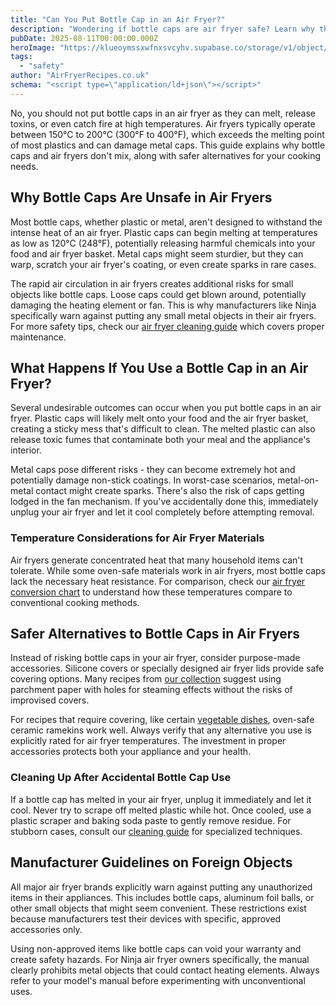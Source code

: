 ```yaml
---
title: "Can You Put Bottle Cap in an Air Fryer?"
description: "Wondering if bottle caps are air fryer safe? Learn why they're risky, potential hazards, and safer alternatives for air frying at home."
pubDate: 2025-08-11T00:00:00.000Z
heroImage: "https://klueoymssxwfnxsvcyhv.supabase.co/storage/v1/object/public/md/can-you-put-bottle-cap-in-an-air-fryer-c4e63036.png"
tags:
  - "safety"
author: "AirFryerRecipes.co.uk"
schema: "<script type=\"application/ld+json\"></script>"
---
```


<p>No, you should not put bottle caps in an air fryer as they can melt, release toxins, or even catch fire at high temperatures. Air fryers typically operate between 150°C to 200°C (300°F to 400°F), which exceeds the melting point of most plastics and can damage metal caps. This guide explains why bottle caps and air fryers don't mix, along with safer alternatives for your cooking needs.</p>

<h2>Why Bottle Caps Are Unsafe in Air Fryers</h2>
<p>Most bottle caps, whether plastic or metal, aren't designed to withstand the intense heat of an air fryer. Plastic caps can begin melting at temperatures as low as 120°C (248°F), potentially releasing harmful chemicals into your food and air fryer basket. Metal caps might seem sturdier, but they can warp, scratch your air fryer's coating, or even create sparks in rare cases.</p>
<p>The rapid air circulation in air fryers creates additional risks for small objects like bottle caps. Loose caps could get blown around, potentially damaging the heating element or fan. This is why manufacturers like Ninja specifically warn against putting any small metal objects in their air fryers. For more safety tips, check our <a href=https://www.airfryerrecipe.co.uk/air-fryer-cleaner>air fryer cleaning guide</a> which covers proper maintenance.</p>

<h2>What Happens If You Use a Bottle Cap in an Air Fryer?</h2>
<p>Several undesirable outcomes can occur when you put bottle caps in an air fryer. Plastic caps will likely melt onto your food and the air fryer basket, creating a sticky mess that's difficult to clean. The melted plastic can also release toxic fumes that contaminate both your meal and the appliance's interior.</p>
<p>Metal caps pose different risks - they can become extremely hot and potentially damage non-stick coatings. In worst-case scenarios, metal-on-metal contact might create sparks. There's also the risk of caps getting lodged in the fan mechanism. If you've accidentally done this, immediately unplug your air fryer and let it cool completely before attempting removal.</p>

<h3>Temperature Considerations for Air Fryer Materials</h3>
<p>Air fryers generate concentrated heat that many household items can't tolerate. While some oven-safe materials work in air fryers, most bottle caps lack the necessary heat resistance. For comparison, check our <a href=https://www.airfryerrecipe.co.uk/air-fryer-conversion-chart>air fryer conversion chart</a> to understand how these temperatures compare to conventional cooking methods.</p>

<h2>Safer Alternatives to Bottle Caps in Air Fryers</h2>
<p>Instead of risking bottle caps in your air fryer, consider purpose-made accessories. Silicone covers or specially designed air fryer lids provide safe covering options. Many recipes from <a href=https://www.airfryerrecipe.co.uk/recipes>our collection</a> suggest using parchment paper with holes for steaming effects without the risks of improvised covers.</p>
<p>For recipes that require covering, like certain <a href=https://www.airfryerrecipe.co.uk/recipe-category/vegetables>vegetable dishes</a>, oven-safe ceramic ramekins work well. Always verify that any alternative you use is explicitly rated for air fryer temperatures. The investment in proper accessories protects both your appliance and your health.</p>

<h3>Cleaning Up After Accidental Bottle Cap Use</h3>
<p>If a bottle cap has melted in your air fryer, unplug it immediately and let it cool. Never try to scrape off melted plastic while hot. Once cooled, use a plastic scraper and baking soda paste to gently remove residue. For stubborn cases, consult our <a href=https://www.airfryerrecipe.co.uk/air-fryer-cleaner>cleaning guide</a> for specialized techniques.</p>

<h2>Manufacturer Guidelines on Foreign Objects</h2>
<p>All major air fryer brands explicitly warn against putting any unauthorized items in their appliances. This includes bottle caps, aluminum foil balls, or other small objects that might seem convenient. These restrictions exist because manufacturers test their devices with specific, approved accessories only.</p>
<p>Using non-approved items like bottle caps can void your warranty and create safety hazards. For Ninja air fryer owners specifically, the manual clearly prohibits metal objects that could contact heating elements. Always refer to your model's manual before experimenting with unconventional uses.</p>